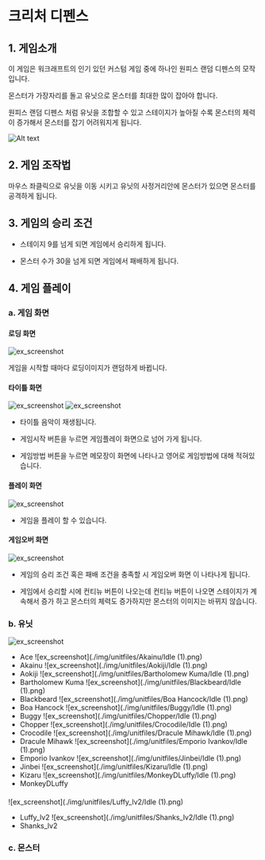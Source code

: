 # 크리처 디펜스 

## 1. 게임소개

이 게임은 워크래프트의 인기 있던 커스텀 게임 중에 하나인 원피스 랜덤 디펜스의 모작입니다.

몬스터가 가장자리를 돌고 유닛으로 몬스터를 최대한 많이 잡아야 합니다.

원피스 랜덤 디펜스 처럼 유닛을 조합할 수 있고 스테이지가 높아질 수록 몬스터의 체력이 증가해서 몬스터를 잡기 어려워지게 됩니다.

![Alt text](https://media.discordapp.net/attachments/374730378738532352/719922277067784293/Warcraft_III_2020-06-09_11_31_23.png?width=814&height=458)

## 2. 게임 조작법

마우스 좌클릭으로 유닛을 이동 시키고 유닛의 사정거리안에 몬스터가 있으면 몬스터를 공격하게 됩니다.

## 3. 게임의 승리 조건

- 스테이지 9를 넘게 되면 게임에서 승리하게 됩니다.

- 몬스터 수가 30을 넘게 되면 게임에서 패배하게 됩니다.

## 4. 게임 플레이

### a. 게임 화면

#### 로딩 화면
![ex_screenshot](./img/loading.png)

  게임을 시작할 때마다 로딩이미지가 랜덤하게 바뀝니다.

#### 타이틀 화면
![ex_screenshot](./img/title.png)
![ex_screenshot](./img/manual.png)

  - 타이틀 음악이 재생됩니다.
  
  - 게임시작 버튼을 누르면 게임플레이 화면으로 넘어 가게 됩니다.
  
  - 게임방법 버튼을 누르면 메모장이 화면에 나타나고 영어로 게임방법에 대해 적혀있습니다.

#### 플레이 화면
![ex_screenshot](./img/gameplay.png)

  - 게임을 플레이 할 수 있습니다.

#### 게임오버 화면
![ex_screenshot](./img/gameover.png)

  - 게임의 승리 조건 혹은 패배 조건을 충족할 시 게임오버 화면 이 나타나게 됩니다.
  
  - 게임에서 승리할 시에 컨티뉴 버튼이 나오는데 컨티뉴 버튼이 나오면 스테이지가 계속해서 증가 하고 몬스터의 체력도 증가하지만 몬스터의 이미지는 바뀌지 않습니다.

### b. 유닛
 ![ex_screenshot](./img/unitfiles/Ace/Idle.png)
  - Ace 
 ![ex_screenshot](./img/unitfiles/Akainu/Idle (1).png)
  - Akainu
 ![ex_screenshot](./img/unitfiles/Aokiji/Idle (1).png)
  - Aokiji 
 ![ex_screenshot](./img/unitfiles/Bartholomew Kuma/Idle (1).png)
  - Bartholomew Kuma
 ![ex_screenshot](./img/unitfiles/Blackbeard/Idle (1).png)
  - Blackbeard 
 ![ex_screenshot](./img/unitfiles/Boa Hancock/Idle (1).png)
  - Boa Hancock 
 ![ex_screenshot](./img/unitfiles/Buggy/Idle (1).png)
  - Buggy
 ![ex_screenshot](./img/unitfiles/Chopper/Idle (1).png)
  - Chopper
 ![ex_screenshot](./img/unitfiles/Crocodile/Idle (1).png)
  - Crocodile 
 ![ex_screenshot](./img/unitfiles/Dracule Mihawk/Idle (1).png)
  - Dracule Mihawk
 ![ex_screenshot](./img/unitfiles/Emporio Ivankov/Idle (1).png)
  - Emporio Ivankov 
 ![ex_screenshot](./img/unitfiles/Jinbei/Idle (1).png)
  - Jinbei
 ![ex_screenshot](./img/unitfiles/Kizaru/Idle (1).png)
  - Kizaru
 ![ex_screenshot](./img/unitfiles/MonkeyDLuffy/Idle (1).png)
  - MonkeyDLuffy
  
#### 
 ![ex_screenshot](./img/unitfiles/Luffy_lv2/Idle (1).png)
  - Luffy_lv2
 ![ex_screenshot](./img/unitfiles/Shanks_lv2/Idle (1).png)
  - Shanks_lv2

### c. 몬스터
